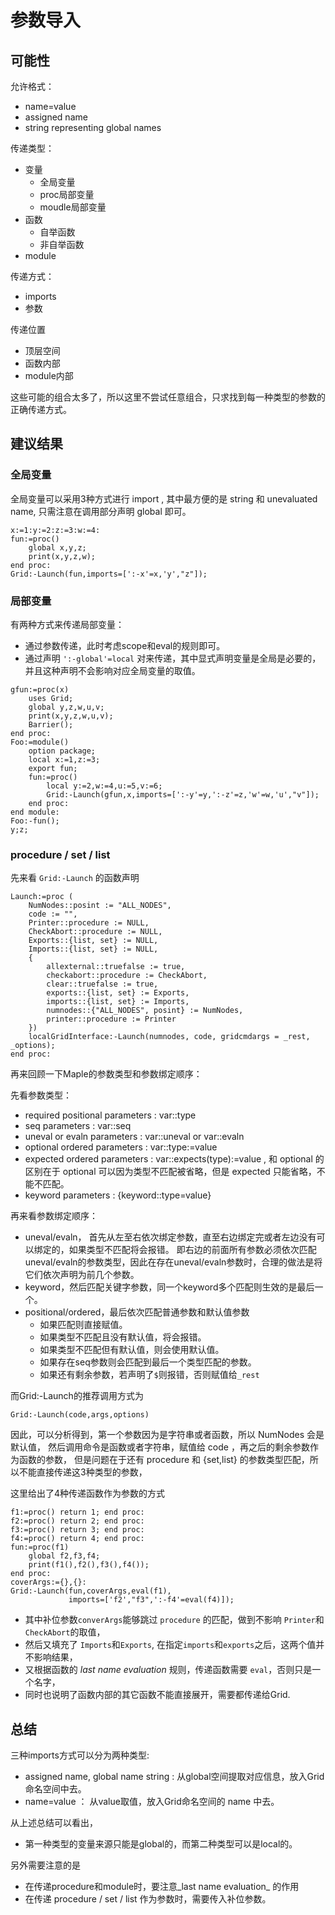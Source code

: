 # 参数导入

## 可能性
允许格式：
+ name=value
+ assigned name
+ string representing global names

传递类型：
+ 变量
    + 全局变量
    + proc局部变量
    + moudle局部变量
+ 函数
    + 自举函数
    + 非自举函数
+ module

传递方式：
+ imports
+ 参数 

传递位置
+ 顶层空间
+ 函数内部
+ module内部

这些可能的组合太多了，所以这里不尝试任意组合，只求找到每一种类型的参数的正确传递方式。

## 建议结果
### 全局变量
全局变量可以采用3种方式进行 import , 其中最方便的是 string 和 unevaluated name, 只需注意在调用部分声明 global 即可。
```
x:=1:y:=2:z:=3:w:=4:
fun:=proc()
    global x,y,z;
    print(x,y,z,w);
end proc:
Grid:-Launch(fun,imports=[':-x'=x,'y',"z"]);
```
### 局部变量
有两种方式来传递局部变量：
+ 通过参数传递，此时考虑scope和eval的规则即可。
+ 通过声明 `':-global'=local` 对来传递，其中显式声明变量是全局是必要的，并且这种声明不会影响对应全局变量的取值。
```
gfun:=proc(x)
    uses Grid; 
    global y,z,w,u,v;
    print(x,y,z,w,u,v);
    Barrier();
end proc:
Foo:=module()
    option package;
    local x:=1,z:=3;
    export fun;
    fun:=proc()
        local y:=2,w:=4,u:=5,v:=6;
        Grid:-Launch(gfun,x,imports=[':-y'=y,':-z'=z,'w'=w,'u',"v"]);
    end proc:
end module:
Foo:-fun();
y;z;
``` 

### procedure / set / list
先来看 `Grid:-Launch` 的函数声明
```
Launch:=proc (
    NumNodes::posint := "ALL_NODES", 
    code := "", 
    Printer::procedure := NULL, 
    CheckAbort::procedure := NULL, 
    Exports::{list, set} := NULL, 
    Imports::{list, set} := NULL, 
    { 
        allexternal::truefalse := true, 
        checkabort::procedure := CheckAbort, 
        clear::truefalse := true, 
        exports::{list, set} := Exports, 
        imports::{list, set} := Imports, 
        numnodes::{"ALL_NODES", posint} := NumNodes, 
        printer::procedure := Printer 
    })
    localGridInterface:-Launch(numnodes, code, gridcmdargs = _rest, _options);
end proc:
```
再来回顾一下Maple的参数类型和参数绑定顺序：

先看参数类型：
+ required positional parameters : var::type 
+ seq parameters : var::seq
+ uneval or evaln parameters : var::uneval or  var::evaln
+ optional ordered parameters :  var::type:=value
+ expected ordered parameters :  var::expects(type):=value , 
  和 optional 的区别在于 optional 可以因为类型不匹配被省略，但是 expected 只能省略，不能不匹配。
+ keyword parameters : {keyword::type=value}

再来看参数绑定顺序：
+ uneval/evaln， 首先从左至右依次绑定参数，直至右边绑定完或者左边没有可以绑定的，如果类型不匹配将会报错。
  即右边的前面所有参数必须依次匹配uneval/evaln的参数类型，因此在存在uneval/evaln参数时，合理的做法是将它们依次声明为前几个参数。
+ keyword，然后匹配关键字参数，同一个keyword多个匹配则生效的是最后一个。
+ positional/ordered，最后依次匹配普通参数和默认值参数
    + 如果匹配则直接赋值。
    + 如果类型不匹配且没有默认值，将会报错。
    + 如果类型不匹配但有默认值，则会使用默认值。
    + 如果存在seq参数则会匹配到最后一个类型匹配的参数。
    + 如果还有剩余参数，若声明了`$`则报错，否则赋值给`_rest`

而Grid:-Launch的推荐调用方式为
```
Grid:-Launch(code,args,options)
```
因此，可以分析得到，第一个参数因为是字符串或者函数，所以 NumNodes 会是默认值，
然后调用命令是函数或者字符串，赋值给 code ，再之后的剩余参数作为函数的参数，
但是问题在于还有 procedure 和 {set,list} 的参数类型匹配，所以不能直接传递这3种类型的参数，

这里给出了4种传递函数作为参数的方式
```
f1:=proc() return 1; end proc:
f2:=proc() return 2; end proc:
f3:=proc() return 3; end proc:
f4:=proc() return 4; end proc:
fun:=proc(f1)
    global f2,f3,f4;
    print(f1(),f2(),f3(),f4());
end proc:
coverArgs:={},{}:
Grid:-Launch(fun,coverArgs,eval(f1),
             imports=['f2',"f3",':-f4'=eval(f4)]);
```
+ 其中补位参数`converArgs`能够跳过 `procedure` 的匹配，做到不影响 `Printer`和`CheckAbort`的取值，
+ 然后又填充了 `Imports`和`Exports`, 在指定`imports`和`exports`之后，这两个值并不影响结果，
+ 又根据函数的 _last name evaluation_ 规则，传递函数需要 `eval`，否则只是一个名字，
+ 同时也说明了函数内部的其它函数不能直接展开，需要都传递给Grid.

## 总结
三种imports方式可以分为两种类型:
+ assigned name, global name string : 从global空间提取对应信息，放入Grid命名空间中去。
+ name=value ： 从value取值，放入Grid命名空间的 name 中去。

从上述总结可以看出，
+ 第一种类型的变量来源只能是global的，而第二种类型可以是local的。

另外需要注意的是
+ 在传递procedure和module时，要注意_last name evaluation_ 的作用
+ 在传递 procedure / set / list 作为参数时，需要传入补位参数。